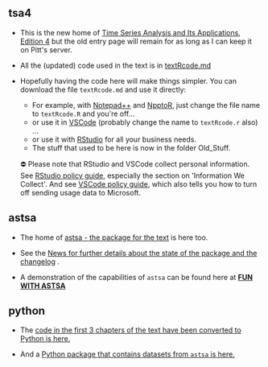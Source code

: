 ## tsa4


- This is the new home of  [Time Series Analysis and Its Applications, Edition 4](http://www.stat.pitt.edu/stoffer/tsa4/) but the old entry page will remain for as long as I can keep it on Pitt's server.


- All the (updated) code used in the text  is in [textRcode.md](https://github.com/nickpoison/tsa4/blob/master/textRcode.md)

- Hopefully having the code here will make things simpler. You can download the file `textRcode.md` and use it directly:

    - For example, with [Notepad++](https://notepad-plus-plus.org/) and [NpptoR](https://sourceforge.net/projects/npptor/files/npptor%20installer/), just change the file name to `textRcode.R` and you're off...
    - or use it in [VSCode](https://code.visualstudio.com/) (probably change the name to `textRcode.r` also) ...
    - or use it with [RStudio](https://www.rstudio.com/products/rstudio/download/#download) for all your business needs.
     - The stuff that used to be here is now in the folder Old_Stuff.   

  &#9940; Please note that RStudio and VSCode collect personal information.
	See	 [RStudio policy guide](https://www.rstudio.com/about/privacy-policy/), especially 	the section on 'Information We Collect'.  And see [VSCode policy guide](https://code.visualstudio.com/docs/getstarted/telemetry), which also tells you how to turn off sending usage data to Microsoft.  




## astsa

- The home of [astsa - the package for the text](https://github.com/nickpoison/astsa) is here too.

- See the [News for further details about the state of the package and the changelog](https://github.com/nickpoison/astsa/blob/master/NEWS.md) .

- A demonstration of the capabilities of `astsa` can be found here at
[**FUN WITH ASTSA**](https://github.com/nickpoison/astsa/blob/master/fun_with_astsa/fun_with_astsa.md)


## python

- The [code  in the first 3 chapters of the text have been converted to Python is here.](https://github.com/borisgarbuzov/tsa4-python/tree/master/src) 

- And a [Python package that contains datasets from `astsa` is here.](https://pypi.org/project/astsadata/)
